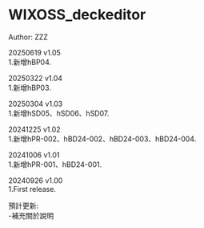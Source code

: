 # WIXOSS_deckeditor  
   
Author: ZZZ  
  
20250619 v1.05  
1.新增hBP04.  
    
20250322 v1.04  
1.新增hBP03.  
  
20250304 v1.03  
1.新增hSD05、hSD06、hSD07.  

20241225 v1.02  
1.新增hPR-002、hBD24-002、hBD24-003、hBD24-004.  
  
20241006 v1.01  
1.新增hPR-001、hBD24-001.  

20240926 v1.00  
1.First release.  
  
預計更新:  
-補充關於說明  